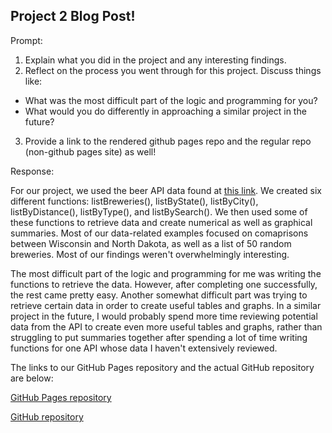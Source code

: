 ## Project 2 Blog Post!

Prompt:

1. Explain what you did in the project and any interesting findings.
2. Reflect on the process you went through for this project. Discuss things like: 
  + What was the most difficult part of the logic and programming for you?
  + What would you do differently in approaching a similar project in the future?
3. Provide a link to the rendered github pages repo and the regular repo (non-github pages site) as well!

Response:

For our project, we used the beer API data found at [this link](https://www.openbrewerydb.org/documentation). We created six different functions: listBreweries(), listByState(), listByCity(), listByDistance(), listByType(), and listBySearch(). We then used some of these functions to retrieve data and create numerical as well as graphical summaries. Most of our data-related examples focused on comaprisons between Wisconsin and North Dakota, as well as a list of 50 random breweries. Most of our findings weren't overwhelmingly interesting. 

The most difficult part of the logic and programming for me was writing the functions to retrieve the data. However, after completing one successfully, the rest came pretty easy. Another somewhat difficult part was trying to retrieve certain data in order to create useful tables and graphs. In a similar project in the future, I would probably spend more time reviewing potential data from the API to create even more useful tables and graphs, rather than struggling to put summaries together after spending a lot of time writing functions for one API whose data I haven't extensively reviewed.

The links to our GitHub Pages repository and the actual GitHub repository are below:

[GitHub Pages repository](https://rlhardy2.github.io/ST-558-Project-2/)

[GitHub repository](https://github.com/rlhardy2/ST-558-Project-2)
